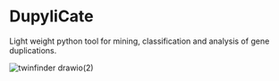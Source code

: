 # DupyliCate
Light weight python tool for mining, classification and analysis of gene duplications.


![twinfinder drawio(2)](https://github.com/user-attachments/assets/4e0c8a3e-b9e5-4122-9d49-f77c0681c30a)
